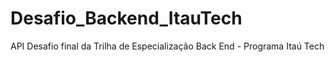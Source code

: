# Desafio_Backend_ItauTech
API Desafio final da Trilha de Especialização Back End - Programa Itaú Tech

